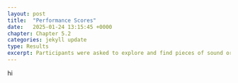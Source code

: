 ```yaml
---
layout: post
title:  "Performance Scores"
date:   2025-01-24 13:15:45 +0000
chapter: Chapter 5.2
categories: jekyll update
type: Results
excerpt: Participants were asked to explore and find pieces of sound or music in each terrain, and then draw a “score” on the canvas to help them perform these pieces. They were encouraged to be creative and use any kinds of notation (graphical/textual) in the score...
---
```



hi